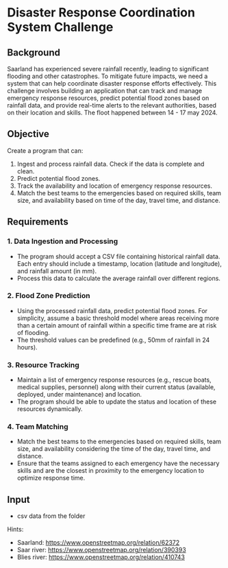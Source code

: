 # Disaster Response Coordination System Challenge

## Background
Saarland has experienced severe rainfall recently, leading to significant flooding and other catastrophes. 
To mitigate future impacts, we need a system that can help coordinate disaster response efforts effectively. 
This challenge involves building an application that can track and manage emergency response resources, 
predict potential flood zones based on rainfall data, and provide real-time alerts to the relevant authorities,
based on their location and skills. The floot happened between 14 - 17 may 2024.


## Objective
Create a program that can:
1. Ingest and process rainfall data. Check if the data is complete and clean.
2. Predict potential flood zones. 
3. Track the availability and location of emergency response resources.
4. Match the best teams to the emergencies based on required skills, team size, and availability based on time of the day, 
travel time, and distance.

## Requirements

### 1. Data Ingestion and Processing
- The program should accept a CSV file containing historical rainfall data. Each entry should include a timestamp, location (latitude and longitude), and rainfall amount (in mm).
- Process this data to calculate the average rainfall over different regions.

### 2. Flood Zone Prediction
- Using the processed rainfall data, predict potential flood zones. For simplicity, assume a basic threshold model where areas receiving more than a certain amount of rainfall within a specific time frame are at risk of flooding.
- The threshold values can be predefined (e.g., 50mm of rainfall in 24 hours).

### 3. Resource Tracking
- Maintain a list of emergency response resources (e.g., rescue boats, medical supplies, personnel) along with their current status (available, deployed, under maintenance) and location.
- The program should be able to update the status and location of these resources dynamically.

### 4. Team Matching
- Match the best teams to the emergencies based on required skills, team size, and availability considering the time of the day, travel time, and distance.
- Ensure that the teams assigned to each emergency have the necessary skills and are the closest in proximity to the emergency location to optimize response time.

## Input
- csv data from the folder


Hints:
- Saarland: https://www.openstreetmap.org/relation/62372
- Saar river: https://www.openstreetmap.org/relation/390393
- Blies river: https://www.openstreetmap.org/relation/410743
